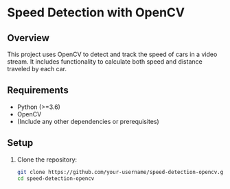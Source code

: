 # Speed Detection with OpenCV

## Overview
This project uses OpenCV to detect and track the speed of cars in a video stream. It includes functionality to calculate both speed and distance traveled by each car.

## Requirements
- Python (>=3.6)
- OpenCV
- (Include any other dependencies or prerequisites)

## Setup
1. Clone the repository:
   ```bash
   git clone https://github.com/your-username/speed-detection-opencv.git
   cd speed-detection-opencv
